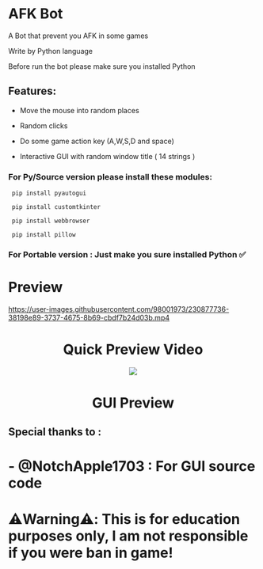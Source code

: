# AFK Bot

A Bot that prevent you AFK in some games

Write by Python language

Before run the bot please make sure you installed Python

## Features:

- Move the mouse into random places

- Random clicks

- Do some game action key (A,W,S,D and space)

- Interactive GUI with random window title ( 14 strings )

### For Py/Source version please install these modules:

```
 pip install pyautogui

 pip install customtkinter

 pip install webbrowser
 
 pip install pillow 
```

### For Portable version : Just make you sure installed Python ✅

# Preview

https://user-images.githubusercontent.com/98001973/230877736-38198e89-3737-4675-8b69-cbdf7b24d03b.mp4
        
<p align="center">
<h1 align="center">Quick Preview Video</h1>
</p>

<p align="center">          
  <img src="https://user-images.githubusercontent.com/98001973/230878016-8bf3cc30-fc20-4332-b42f-d252ab799545.png">
</p>
           
<p align="center">
<h1 align="center">GUI Preview</h1>
</p>

## Special thanks to :

# - @NotchApple1703 : For GUI source code

# ⚠️Warning⚠️: This is for education purposes only, I am not responsible if you were ban in game!
